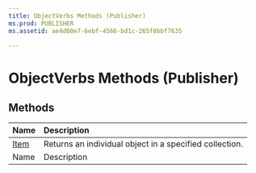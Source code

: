 ```yaml
---
title: ObjectVerbs Methods (Publisher)
ms.prod: PUBLISHER
ms.assetid: ae4d00e7-6ebf-4566-bd1c-265f8bbf7635

---
```



# ObjectVerbs Methods (Publisher)

## Methods



|**Name**|**Description**|
|:-----|:-----|
| [Item](objectverbs.item-method-publisher.md)|Returns an individual object in a specified collection.|
|Name|Description|

